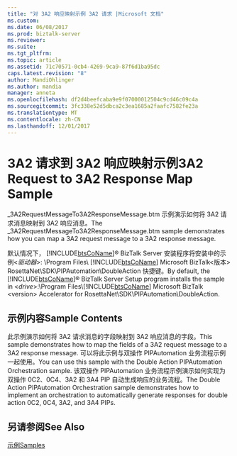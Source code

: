 ```yaml
---
title: "对 3A2 响应映射示例 3A2 请求 |Microsoft 文档"
ms.custom: 
ms.date: 06/08/2017
ms.prod: biztalk-server
ms.reviewer: 
ms.suite: 
ms.tgt_pltfrm: 
ms.topic: article
ms.assetid: 71c70571-0cb4-4269-9ca9-87f6d1ba95dc
caps.latest.revision: "8"
author: MandiOhlinger
ms.author: mandia
manager: anneta
ms.openlocfilehash: df2d4beefcaba9e9f07000012504c9cd46c09c4a
ms.sourcegitcommit: 3fc338e52d5dbca2c3ea1685a2faafc7582fe23a
ms.translationtype: MT
ms.contentlocale: zh-CN
ms.lasthandoff: 12/01/2017
---
```

# <a name="3a2-request-to-3a2-response-map-sample"></a><span data-ttu-id="e38c8-102">3A2 请求到 3A2 响应映射示例</span><span class="sxs-lookup"><span data-stu-id="e38c8-102">3A2 Request to 3A2 Response Map Sample</span></span>
<span data-ttu-id="e38c8-103">_3A2RequestMessageTo3A2ResponseMessage.btm 示例演示如何将 3A2 请求消息映射到 3A2 响应消息。</span><span class="sxs-lookup"><span data-stu-id="e38c8-103">The _3A2RequestMessageTo3A2ResponseMessage.btm sample demonstrates how you can map a 3A2 request message to a 3A2 response message.</span></span>  
  
 <span data-ttu-id="e38c8-104">默认情况下， [!INCLUDE[btsCoName](../../includes/btsconame-md.md)]® BizTalk Server 安装程序将安装中的示例\<*驱动器*\>: \Program Files\\ [!INCLUDE[btsCoName](../../includes/btsconame-md.md)] Microsoft BizTalk\<版本\> RosettaNet\SDK\PIPAutomation\DoubleAction 快捷键。</span><span class="sxs-lookup"><span data-stu-id="e38c8-104">By default, the [!INCLUDE[btsCoName](../../includes/btsconame-md.md)]® BizTalk Server Setup program installs the sample in \<*drive*\>:\Program Files\\[!INCLUDE[btsCoName](../../includes/btsconame-md.md)] Microsoft BizTalk \<version\> Accelerator for RosettaNet\SDK\PIPAutomation\DoubleAction.</span></span>  
  
## <a name="sample-contents"></a><span data-ttu-id="e38c8-105">示例内容</span><span class="sxs-lookup"><span data-stu-id="e38c8-105">Sample Contents</span></span>  
 <span data-ttu-id="e38c8-106">此示例演示如何将 3A2 请求消息的字段映射到 3A2 响应消息的字段。</span><span class="sxs-lookup"><span data-stu-id="e38c8-106">This sample demonstrates how to map the fields of a 3A2 request message to a 3A2 response message.</span></span> <span data-ttu-id="e38c8-107">可以将此示例与双操作 PIPAutomation 业务流程示例一起使用。</span><span class="sxs-lookup"><span data-stu-id="e38c8-107">You can use this sample with the Double Action PIPAutomation Orchestration sample.</span></span> <span data-ttu-id="e38c8-108">该双操作 PIPAutomation 业务流程示例演示如何实现为双操作 0C2、0C4、3A2 和 3A4 PIP 自动生成响应的业务流程。</span><span class="sxs-lookup"><span data-stu-id="e38c8-108">The Double Action PIPAutomation Orchestration sample demonstrates how to implement an orchestration to automatically generate responses for double action 0C2, 0C4, 3A2, and 3A4 PIPs.</span></span>  
  
## <a name="see-also"></a><span data-ttu-id="e38c8-109">另请参阅</span><span class="sxs-lookup"><span data-stu-id="e38c8-109">See Also</span></span>  
 [<span data-ttu-id="e38c8-110">示例</span><span class="sxs-lookup"><span data-stu-id="e38c8-110">Samples</span></span>](../../adapters-and-accelerators/accelerator-rosettanet/samples3.md)